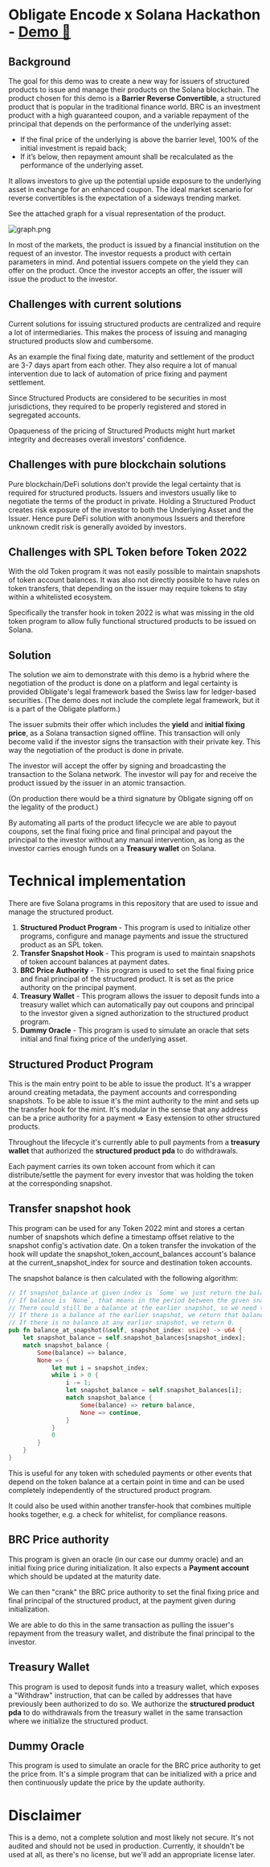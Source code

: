 # Obligate Encode x Solana Hackathon - **[Demo :rocket:](https://encode-solana-hackathon.obligate.com)**

## Background
The goal for this demo was to create a new way for issuers of structured products to issue
and manage their products on the Solana blockchain.
The product chosen for this demo is a **Barrier Reverse Convertible**,
a structured product that is popular in the traditional finance world.
BRC is an investment product with a high guaranteed coupon, 
and a variable repayment of the principal that depends on the performance of the underlying asset:
* If the final price of the underlying is above the barrier level, 100% of the initial investment is repaid back; 
* If it’s below, then repayment amount shall be recalculated as the performance of the underlying asset.

It allows investors to give up the potential upside exposure to the underlying asset in exchange for an enhanced coupon. 
The ideal market scenario for reverse convertibles is the expectation of a sideways trending market.

See the attached graph for a visual representation of the product.

![graph.png](assets/graph.png)

In most of the markets, the product is issued by a financial institution on the request of an investor. 
The investor requests a product with certain parameters in mind. 
And potential issuers compete on the yield they can offer on the product.
Once the investor accepts an offer, the issuer will issue the product to the investor.

## Challenges with current solutions
Current solutions for issuing structured products are centralized and require a lot of 
intermediaries. This makes the process of issuing and managing structured products slow and cumbersome.

As an example the final fixing date, maturity and settlement of the product are 3-7 days apart from each other.
They also require a lot of manual intervention due to lack of automation
of price fixing and payment settlement.

Since Structured Products are considered to be securities in most jurisdictions, 
they required to be properly registered and stored in segregated accounts.

Opaqueness of the pricing of Structured Products might hurt market integrity and decreases overall investors' confidence.

## Challenges with pure blockchain solutions
Pure blockchain/DeFi solutions don't provide the legal certainty that is required for structured products.
Issuers and investors usually like to negotiate the terms of the product in private.
Holding a Structured Product creates risk exposure of the investor to both the Underlying Asset and the Issuer.
Hence pure DeFi solution with anonymous Issuers and therefore unknown credit risk is generally avoided by investors.

## Challenges with SPL Token before Token 2022
With the old Token program it was not easily possible to maintain snapshots of token account balances.
It was also not directly possible to have rules on token transfers, that depending on the issuer may require
tokens to stay within a whitelisted ecosystem.

Specifically the transfer hook in token 2022 is what was missing in the old token program to allow fully 
functional structured products to be issued on Solana.

## Solution
The solution we aim to demonstrate with this demo is a hybrid where the negotiation of the product
is done on a platform and legal certainty is provided Obligate's legal framework based the Swiss law for ledger-based securities.
(The demo does not include the complete legal framework, but it is a part of the Obligate platform.)

The issuer submits their offer which includes the **yield** and **initial fixing price**, 
as a Solana transaction signed offline. This transaction will only become valid if the investor
signs the transaction with their private key. 
This way the negotiation of the product is done in private.

The investor will accept the offer by signing and broadcasting the transaction to the Solana network.
The investor will pay for and receive the product issued by the issuer in an atomic transaction.

(On production there would be a third signature by Obligate signing off on the legality of the product.)

By automating all parts of the product lifecycle we are able to payout coupons, set the final fixing price 
and final principal and payout the principal to the investor without any manual intervention, as long as the
investor carries enough funds on a **Treasury wallet** on Solana.

# Technical implementation

There are five Solana programs in this repository that are used to issue and manage the structured product.

1. **Structured Product Program** - This program is used to initialize other programs, configure and manage payments and issue the structured product as an SPL token.
2. **Transfer Snapshot Hook** - This program is used to maintain snapshots of token account balances at payment dates.
3. **BRC Price Authority** - This program is used to set the final fixing price and final principal of the structured product. It is set as the price authority on the principal payment.
4. **Treasury Wallet** - This program allows the issuer to deposit funds into a treasury wallet which can automatically pay out coupons and principal to the investor given a signed authorization to the structured product program.
5. **Dummy Oracle** - This program is used to simulate an oracle that sets initial and final fixing price of the underlying asset.


## Structured Product Program
This is the main entry point to be able to issue the product. It's a wrapper around creating metadata, the payment accounts and corresponding snapshots.
To be able to issue it's the mint authority to the mint and sets up the transfer hook for the mint.
It's modular in the sense that any address can be a price authority for a payment => Easy extension to other structured products.

Throughout the lifecycle it's currently able to pull payments from a **treasury wallet** that authorized the **structured product pda** to do withdrawals.

Each payment carries its own token account from which it can distribute/settle the payment for every investor that was holding the token at the corresponding snapshot.

## Transfer snapshot hook
This program can be used for any Token 2022 mint and stores a certan number of snapshots which define a timestamp offset relative to the snapshot config's activation date.
On a token transfer the invokation of the hook will update the snapshot_token_account_balances account's balance at the current_snapshot_index for source and destination token accounts.

The snapshot balance is then calculated with the following algorithm:
```rust
// If snapshot_balance at given index is `Some` we just return the balance => ez!
// If balance is `None`, that means in the period between the given snapshot and the earlier snapshot, no transfer occurred.
// There could still be a balance at the earlier snapshot, so we need to check that.
// If there is a balance at the earlier snapshot, we return that balance.
// If there is no balance at any earlier snapshot, we return 0.
pub fn balance_at_snapshot(&self, snapshot_index: usize) -> u64 {
    let snapshot_balance = self.snapshot_balances[snapshot_index];
    match snapshot_balance {
        Some(balance) => balance,
        None => {
            let mut i = snapshot_index;
            while i > 0 {
                i -= 1;
                let snapshot_balance = self.snapshot_balances[i];
                match snapshot_balance {
                    Some(balance) => return balance,
                    None => continue,
                }
            }
            0
        }
    }
}
```

This is useful for any token with scheduled payments or other events that depend on the token balance at a certain point in time
and can be used completely independently of the structured product program.

It could also be used within another transfer-hook that combines multiple hooks together, e.g. a check for whitelist,
for compliance reasons.

## BRC Price authority
This program is given an oracle (in our case our dummy oracle) and an initial fixing price during initialization. It also expects a **Payment account**
which should be updated at the maturity date. 

We can then "crank" the BRC price authority to set the final fixing price and final principal of the structured product,
at the payment given during initialization.

We are able to do this in the same transaction as pulling the issuer's repayment from the treasury wallet,
and distribute the final principal to the investor.

## Treasury Wallet
This program is used to deposit funds into a treasury wallet, which exposes a "Withdraw" instruction,
that can be called by addresses that have previously been authorized to do so.
We authorize the **structured product pda** to do withdrawals from the treasury wallet in the same transaction
where we initialize the structured product. 

## Dummy Oracle
This program is used to simulate an oracle for the BRC price authority to get the price from.
It's a simple program that can be initialized with a price and then continuously update the price by the update authority.


# Disclaimer
This is a demo, not a complete solution and most likely not secure. 
It's not audited and should not be used in production.
Currently, it shouldn't be used at all, as there's no license, but we'll add an appropriate license later.
